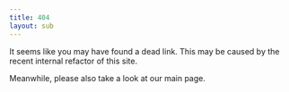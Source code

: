 ```yaml
---
title: 404
layout: sub
---
```


It seems like you may have found a dead link.
This may be caused by the recent internal refactor of this site.

Meanwhile, please also take a look at our main page.
